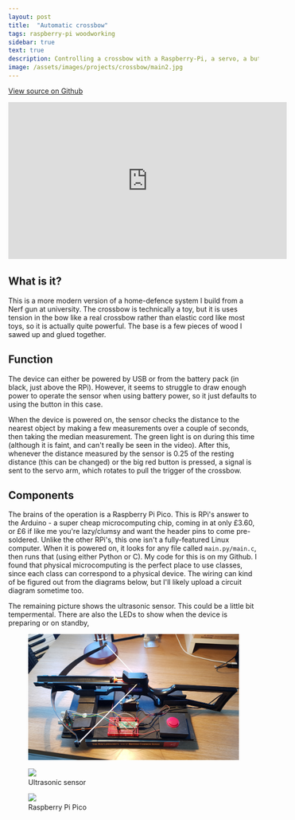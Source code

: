```yaml
---
layout: post
title:  "Automatic crossbow"
tags: raspberry-pi woodworking
sidebar: true
text: true
description: Controlling a crossbow with a Raspberry-Pi, a servo, a button, and a sensor.
image: /assets/images/projects/crossbow/main2.jpg
---
```


<a href="https://github.com/ScottVinay/Crossbow">View source on Github</a>

<iframe width="560" height="315" src="https://www.youtube.com/embed/_tbwTtHWFOE" frameborder="0" allow="autoplay; encrypted-media" allowfullscreen></iframe>

<br>

## What is it?

This is a more modern version of a home-defence system I build from a Nerf gun at university. 
The crossbow is technically a toy, but it is uses tension in the bow like a real crossbow rather than elastic cord like most toys, so it is actually quite powerful. The base is a few pieces of wood I sawed up and glued together.

## Function

The device can either be powered by USB or from the battery pack (in black, just above the RPi). However, it seems to struggle to draw enough power to operate the sensor when using battery power, so it just defaults to using the button in this case.

When the device is powered on, the sensor checks the distance to the nearest object by making a few measurements over a couple of seconds, then taking the median measurement. The green light is on during this time (although it is faint, and can't really be seen in the video). After this, whenever the distance measured by the sensor is 0.25 of the resting distance (this can be changed) or the big red button is pressed, a signal is sent to the servo arm, which rotates to pull the trigger of the crossbow.

## Components

The brains of the operation is a Raspberry Pi Pico. This is RPi's answer to the Arduino - a super cheap microcomputing chip, coming in at only £3.60, or £6 if like me you're lazy/clumsy and want the header pins to come pre-soldered. Unlike the other RPi's, this one isn't a fully-featured Linux computer. When it is powered on, it looks for any file called `main.py/main.c`, then runs that (using either Python or C). My code for this is on my Github. I found that physical microcomputing is the perfect place to use classes, since each class can correspond to a physical device. The wiring can kind of be figured out from the diagrams below, but I'll likely upload a circuit diagram sometime too.

The remaining picture shows the ultrasonic sensor. This could be a little bit tempermental. There are also the LEDs to show when the device is preparing or on standby,

<figure>
<img src="/assets/images/projects/crossbow/main2.jpg" />
<figcaption></figcaption>
</figure>

<figure>
<img src="/assets/images/projects/crossbow/sensor.jpg" />
<figcaption>Ultrasonic sensor</figcaption>
</figure>

<figure>
<img src="/assets/images/projects/crossbow/rpi.jpg" />
<figcaption>Raspberry Pi Pico</figcaption>
</figure>